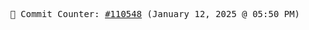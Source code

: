 <p align="center">
    <samp>
        📮 Commit Counter: <a href="https://github.com/Javascript-void0/Javascript-void0/commits/main">#110548</a> (January 12, 2025 @ 05:50 PM)
    </samp>
</p>